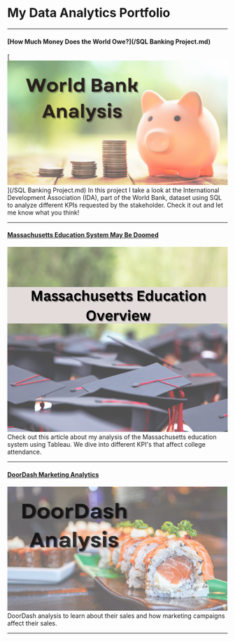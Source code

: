 # My Data Analytics Portfolio

---
#### [How Much Money Does the World Owe?](/SQL Banking Project.md)
[<img src="images/SQL_Banking_Cover.png"/>](/SQL Banking Project.md)
In this project I take a look at the International Development Association (IDA), part of the World Bank, dataset using SQL to analyze different KPIs requested by the stakeholder. Check it out and let me know what you think!

---
#### [Massachusetts Education System May Be Doomed](/Massachusetts_School_Analysis.md)
[<img src="images/Massachusetts_Cover.png"/>](/Massachusetts_School_Analysis.md)
Check out this article about my analysis of the Massachusetts education system using Tableau. We dive into different KPI's that affect college attendance.

---
#### [DoorDash Marketing Analytics](https://www.linkedin.com/pulse/doordash-marketing-analysis-julio-espinoza/)
[<img src="images/DoorDash Analytics.png"/>](https://www.linkedin.com/pulse/doordash-marketing-analysis-julio-espinoza/)
DoorDash analysis to learn about their sales and how marketing campaigns affect their sales.

---
